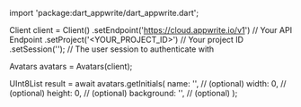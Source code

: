 import 'package:dart_appwrite/dart_appwrite.dart';

Client client = Client()
    .setEndpoint('https://cloud.appwrite.io/v1') // Your API Endpoint
    .setProject('&lt;YOUR_PROJECT_ID&gt;') // Your project ID
    .setSession(''); // The user session to authenticate with

Avatars avatars = Avatars(client);

UInt8List result = await avatars.getInitials(
    name: '<NAME>', // (optional)
    width: 0, // (optional)
    height: 0, // (optional)
    background: '', // (optional)
);

